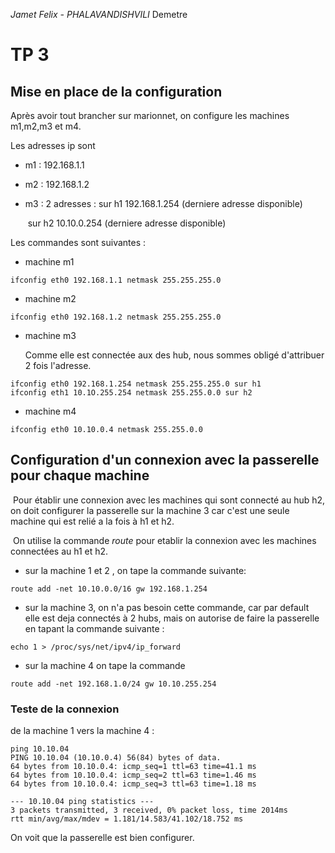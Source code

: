 *Jamet Felix - PHALAVANDISHVILI* Demetre

# TP 3 

## Mise en place de la configuration  

Après avoir tout brancher sur marionnet, on configure les machines m1,m2,m3 et  m4. 

Les adresses ip sont 

- m1 : 192.168.1.1 

- m2 : 192.168.1.2

- m3 : 2 adresses : sur h1 192.168.1.254 (derniere adresse disponible)

  ​			       sur h2 10.10.0.254 (derniere adresse disponible)	

Les commandes sont suivantes :

- machine m1

```
ifconfig eth0 192.168.1.1 netmask 255.255.255.0
```

- machine m2

```
ifconfig eth0 192.168.1.2 netmask 255.255.255.0
```

- machine m3

  Comme elle est connectée aux des hub, nous sommes obligé d'attribuer 2 fois l'adresse.

```
ifconfig eth0 192.168.1.254 netmask 255.255.255.0 sur h1
ifconfig eth1 10.1O.255.254 netmask 255.255.0.0 sur h2
```

- machine m4

```
ifconfig eth0 10.10.0.4 netmask 255.255.0.0
```



## Configuration d'un connexion avec la passerelle pour chaque machine

​	Pour établir une connexion avec les machines qui sont connecté au hub h2, on doit configurer la passerelle sur la machine 3 car c'est une seule machine qui est relié a la fois à h1 et h2.

​	On utilise la commande *route* pour etablir la connexion avec les machines connectées au h1 et h2.

- sur la machine  1 et 2 , on tape la commande suivante:

````
route add -net 10.10.0.0/16 gw 192.168.1.254
````

- sur la machine 3, on n'a pas besoin cette commande, car par default elle est deja connectés à 2 hubs, mais on autorise de faire la passerelle en tapant la commande suivante :

```
echo 1 > /proc/sys/net/ipv4/ip_forward
```

- sur la machine 4 on tape la commande 

````
route add -net 192.168.1.0/24 gw 10.10.255.254
````

### Teste de la connexion

de la machine 1 vers la machine 4 :

```
ping 10.10.04
PING 10.10.04 (10.10.0.4) 56(84) bytes of data.
64 bytes from 10.10.0.4: icmp_seq=1 ttl=63 time=41.1 ms
64 bytes from 10.10.0.4: icmp_seq=2 ttl=63 time=1.46 ms
64 bytes from 10.10.0.4: icmp_seq=3 ttl=63 time=1.18 ms

--- 10.10.04 ping statistics ---
3 packets transmitted, 3 received, 0% packet loss, time 2014ms
rtt min/avg/max/mdev = 1.181/14.583/41.102/18.752 ms
```

On voit que la passerelle est bien configurer.







